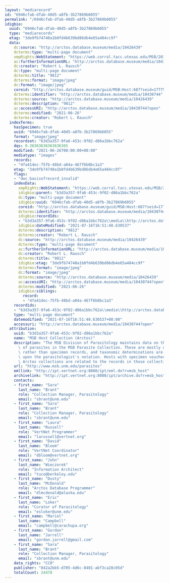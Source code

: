 ```yaml
---
layout: "mediarecord"
id: "6946cfab-dfab-40d5-a8fb-3b27869b6055"
permalink: "/6946cfab-dfab-40d5-a8fb-3b27869b6055"
idigbio:
  uuid: "6946cfab-dfab-40d5-a8fb-3b27869b6055"
  type: "mediarecords"
  etag: "3de9fb74740a1b0fd4b639bd86db4e65a484cc9f"
  data:
    dc:source: "http://arctos.database.museum/media/10426439"
    dcterms:type: "multi-page document"
    xmpRights:WebStatement: "https://web.corral.tacc.utexas.edu/MSB/20140211/009812.jpg"
    ac:furtherInformationURL: "http://arctos.database.museum/media/10430744"
    dc:creator: "Robert L. Rausch"
    dc:type: "multi-page document"
    dcterms:title: "9812"
    dcterms:format: "image/jpeg"
    dc:format: "image/jpeg"
    coreid: "http://arctos.database.museum/guid/MSB:Host:687?seid=1777501"
    dcterms:identifier: "http://arctos.database.museum/media/10430744"
    dcterms:source: "http://arctos.database.museum/media/10426439"
    dcterms:description: "9812"
    ac:accessURI: "http://arctos.database.museum/media/10430744?open"
    dcterms:modified: "2021-06-26"
    dcterms:creator: "Robert L. Rausch"
  indexTerms:
    hasSpecimen: true
    uuid: "6946cfab-dfab-40d5-a8fb-3b27869b6055"
    format: "image/jpeg"
    recordset: "b3d3a357-9fa6-453c-9f02-d86a1bbc762a"
    dqs: 0.36363636363636365
    modified: "2021-06-26T00:00:00+00:00"
    mediatype: "images"
    records:
    - "4fa414ec-75fb-48bd-a04a-467f6b0bc1a3"
    etag: "3de9fb74740a1b0fd4b639bd86db4e65a484cc9f"
    flags:
    - "dwc_basisofrecord_invalid"
    indexData:
      xmpRights:WebStatement: "https://web.corral.tacc.utexas.edu/MSB/20140211/009812.jpg"
      idigbio:parent: "b3d3a357-9fa6-453c-9f02-d86a1bbc762a"
      dc:type: "multi-page document"
      idigbio:uuid: "6946cfab-dfab-40d5-a8fb-3b27869b6055"
      coreid: "http://arctos.database.museum/guid/MSB:Host:687?seid=1777501"
      dcterms:identifier: "http://arctos.database.museum/media/10430744"
      idigbio:recordIds:
      - "b3d3a357-9fa6-453c-9f02-d86a1bbc762a\\media\\http://arctos.database.museum/media/10430744"
      idigbio:dateModified: "2021-07-16T16:51:40.630537"
      dcterms:description: "9812"
      dcterms:creator: "Robert L. Rausch"
      dc:source: "http://arctos.database.museum/media/10426439"
      dcterms:type: "multi-page document"
      ac:furtherInformationURL: "http://arctos.database.museum/media/10430744"
      dc:creator: "Robert L. Rausch"
      dcterms:title: "9812"
      idigbio:etag: "3de9fb74740a1b0fd4b639bd86db4e65a484cc9f"
      dcterms:format: "image/jpeg"
      dc:format: "image/jpeg"
      dcterms:source: "http://arctos.database.museum/media/10426439"
      ac:accessURI: "http://arctos.database.museum/media/10430744?open"
      dcterms:modified: "2021-06-26"
      idigbio:siblings:
        record:
        - "4fa414ec-75fb-48bd-a04a-467f6b0bc1a3"
    recordids:
    - "b3d3a357-9fa6-453c-9f02-d86a1bbc762a\\media\\http://arctos.database.museum/media/10430744"
    type: "multi-page document"
    datemodified: "2021-07-16T16:51:40.630537+00:00"
    accessuri: "http://arctos.database.museum/media/10430744?open"
  attribution:
    uuid: "b3d3a357-9fa6-453c-9f02-d86a1bbc762a"
    name: "MSB Host Collection (Arctos)"
    description: "The MSB Division of Parasitology maintains data on the host organisms\
      \ of parasites in the MSB Parasite Collection. These are mostly observations\
      \ rather than specimen records, and taxonomic determinations are often based\
      \ upon the parasitologist's notation. Hosts with specimen vouchers in other\
      \ Arctos collections are related to the records in those collections."
    url: "http://www.msb.unm.edu/parasites"
    emllink: "http://ipt.vertnet.org:8080/ipt/eml.do?r=msb_host"
    archivelink: "http://ipt.vertnet.org:8080/ipt/archive.do?r=msb_host"
    contacts:
    - first_name: "Sara"
      last_name: "Brant"
      role: "Collection Manager, Parasitology"
      email: "sbrant@unm.edu"
    - first_name: "Sara"
      last_name: "Brant"
      role: "Collection Manager, Parasitology"
      email: "sbrant@unm.edu"
    - first_name: "Laura"
      last_name: "Russell"
      role: "VertNet Programmer"
      email: "larussell@vertnet.org"
    - first_name: "David"
      last_name: "Bloom"
      role: "VertNet Coordinator"
      email: "dbloom@vertnet.org"
    - first_name: "John"
      last_name: "Wieczorek"
      role: "Information Architect"
      email: "tuco@berkeley.edu"
    - first_name: "Dusty"
      last_name: "McDonald"
      role: "Arctos Database Programmer"
      email: "dlmcdonald@alaska.edu"
    - first_name: "Eric"
      last_name: "Loker"
      role: "Curator of Parasitology"
      email: "esloker@unm.edu"
    - first_name: "Mariel"
      last_name: "Campbell"
      email: "campbell@carachupa.org"
    - first_name: "Gordon"
      last_name: "Jarrell"
      email: "gordon.jarrell@gmail.com"
    - first_name: "Sara"
      last_name: "Brant"
      role: "Collection Manager, Parasitology"
      email: "sbrant@unm.edu"
    data_rights: "CC0"
    publisher: "842a2bb5-d705-4d6c-8401-abf3ca28c05d"
    totalCount: 24478
---
```

